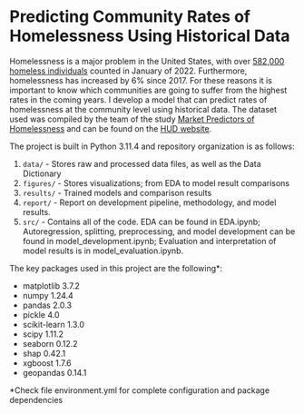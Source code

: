 # Predicting Community Rates of Homelessness Using Historical Data
Homelessness is a major problem in the United States, with over [582,000 homeless individuals](https://endhomelessness.org/homelessness-in-america/homelessness-statistics/state-of-homelessness/) counted in January of 2022. Furthermore, homelessness has increased by 6% since 2017. For these reasons it is important to know which communities are going to suffer from the highest rates in the coming years. I develop a model that can predict rates of homelessness at the community level using historical data. The dataset used was compiled by the team of the study [Market Predictors of Homelessness](https://www.huduser.gov/portal/sites/default/files/pdf/Market-Predictors-of-Homelessness.pdf) and can be found on the [HUD website](https://www.huduser.gov/portal/datasets/hpmd.html). 

The project is built in Python 3.11.4 and repository organization is as follows:

1. `data/` - Stores raw and processed data files, as well as the Data Dictionary  
2. `figures/` - Stores visualizations; from EDA to model result comparisons  
3. `results/` - Trained models and comparison results  
4. `report/` - Report on development pipeline, methodology, and model results.  
5. `src/` - Contains all of the code. EDA can be found in EDA.ipynb; Autoregression, splitting, preprocessing, and model development can be found in model_development.ipynb; Evaluation and interpretation of model results is in model_evaluation.ipynb.  
  
The key packages used in this project are the following*:
  
- matplotlib 3.7.2  
- numpy 1.24.4  
- pandas 2.0.3  
- pickle 4.0  
- scikit-learn 1.3.0  
- scipy 1.11.2  
- seaborn 0.12.2  
- shap 0.42.1  
- xgboost 1.7.6  
- geopandas 0.14.1  
  
*Check file environment.yml for complete configuration and package dependencies